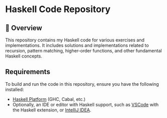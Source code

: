 # Haskell Code Repository
## 📌 Overview  
This repository contains my Haskell code for various exercises and implementations. It includes solutions and implementations related to recursion, pattern matching, higher-order functions, and other fundamental Haskell concepts.



## Requirements

To build and run the code in this repository, ensure you have the following installed:

- [Haskell Platform](https://www.haskell.org/platform/) (GHC, Cabal, etc.)
- Optionally, an IDE or editor with Haskell support, such as [VSCode](https://code.visualstudio.com/) with the Haskell extension, or [IntelliJ IDEA](https://www.jetbrains.com/idea/).
